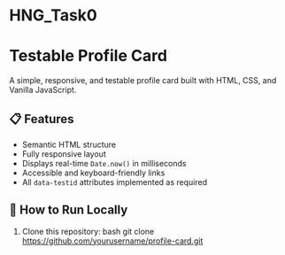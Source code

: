 # HNG_Task0
# Testable Profile Card

A simple, responsive, and testable profile card built with HTML, CSS, and Vanilla JavaScript.

## 📋 Features
- Semantic HTML structure
- Fully responsive layout
- Displays real-time `Date.now()` in milliseconds
- Accessible and keyboard-friendly links
- All `data-testid` attributes implemented as required

## 🧩 How to Run Locally
1. Clone this repository:
   bash
   git clone https://github.com/yourusername/profile-card.git
